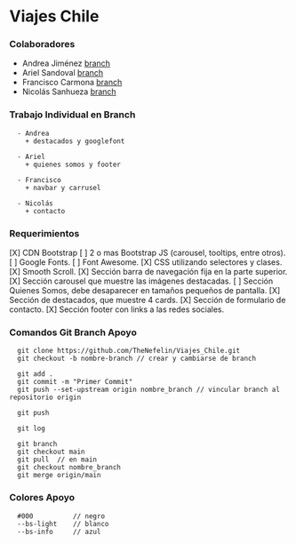 # Viajes Chile

### Colaboradores

  * Andrea Jiménez [branch](https://github.com/TheNefelin/Viajes_Chile/tree/andrea)
  * Ariel Sandoval [branch](https://github.com)
  * Francisco Carmona [branch](https://github.com/TheNefelin/Viajes_Chile/tree/francisco) 
  * Nicolás Sanhueza [branch](https://github.com/TheNefelin/Viajes_Chile/tree/nicolas) 

### Trabajo Individual en Branch
```
  - Andrea
    + destacados y googlefont

  - Ariel
    + quienes somos y footer

  - Francisco
    + navbar y carrusel

  - Nicolás
    + contacto
```

### Requerimientos
  [X] CDN Bootstrap
  [ ] 2 o mas Bootstrap JS (carousel, tooltips, entre otros).
  [ ] Google Fonts.
  [ ] Font Awesome.
  [X] CSS utilizando selectores y clases.
  [X] Smooth Scroll.
  [X] Sección barra de navegación fija en la parte superior.
  [X] Sección carousel que muestre las imágenes destacadas.
  [ ] Sección Quienes Somos, debe desaparecer en tamaños pequeños de pantalla.
  [X] Sección de destacados, que muestre 4 cards.
  [X] Sección de formulario de contacto.
  [X] Sección footer con links a las redes sociales.

### Comandos Git Branch Apoyo
```
  git clone https://github.com/TheNefelin/Viajes_Chile.git
  git checkout -b nombre-branch // crear y cambiarse de branch

  git add .
  git commit -m "Primer Commit"
  git push --set-upstream origin nombre_branch // vincular branch al repositorio origin

  git push

  git log

  git branch
  git checkout main
  git pull	// en main
  git checkout nombre_branch
  git merge origin/main
```

### Colores Apoyo
```
  #000          // negro
  --bs-light    // blanco
  --bs-info     // azul
```
